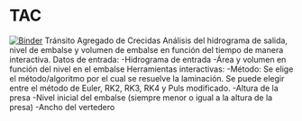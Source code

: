 # TAC
[![Binder](https://mybinder.org/badge_logo.svg)](https://mybinder.org/v2/gh/JMM385/TAC/master?filepath=myapp4.ipynb)
Tránsito Agregado de Crecidas
Análisis del hidrograma de salida, nivel de embalse y volumen de embalse en función del tiempo de manera interactiva.
Datos de entrada:
-Hidrograma de entrada
-Área y volumen en función del nivel en el embalse
Herramientas interactivas:
-Método: Se elige el método/algoritmo por el cual se resuelve la laminación. Se puede elegir entre el método de Euler, RK2, RK3, RK4 y Puls modificado.
-Altura de la presa
-Nivel inicial del embalse (siempre menor o igual a la altura de la presa)
-Ancho del vertedero
